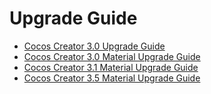 # Upgrade Guide

- [Cocos Creator 3.0 Upgrade Guide](upgrade-guide-v3.0.md)
- [Cocos Creator 3.0 Material Upgrade Guide](../material-system/effect-2.x-to-3.0.md)
- [Cocos Creator 3.1 Material Upgrade Guide](../material-system/Material-upgrade-documentation-for-v3.0-to-v3.1.md)
- [Cocos Creator 3.5 Material Upgrade Guide](../material-system/effect-upgrade-documentation-for-v3.4.2-to-v3.5.md)
